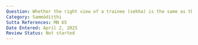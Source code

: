 ```yaml
---
Question: Whether the right view of a trainee (sekha) is the same as that of one beyond training (asekha)?
Category: Sammādiṭṭhi
Sutta References: MN 65
Date Entered: April 2, 2025
Review Status: Not started
---
```

